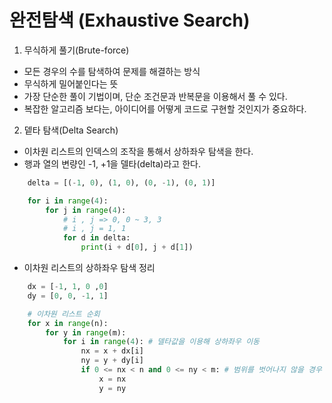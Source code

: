 # 완전탐색 (Exhaustive Search)
  1. 무식하게 풀기(Brute-force)
   - 모든 경우의 수를 탐색하여 문제를 해결하는 방식
   - 무식하게 밀어붙인다는 뜻
   - 가장 단순한 풀이 기법이며, 단순 조건문과 반복문을 이용해서 풀 수 있다.
   - 복잡한 알고리즘 보다는, 아이디어를 어떻게 코드로 구현할 것인지가 중요하다.

  2. 뎉타 탐색(Delta Search)
   - 이차원 리스트의 인덱스의 조작을 통해서 상하좌우 탐색을 한다.
   - 행과 열의 변량인 -1, +1을 델타(delta)라고 한다.

```python
    delta = [(-1, 0), (1, 0), (0, -1), (0, 1)]

    for i in range(4):
        for j in range(4):
            # i , j => 0, 0 ~ 3, 3
            # i , j = 1, 1
            for d in delta:
                print(i + d[0], j + d[1])
```

   - 이차원 리스트의 상하좌우 탐색 정리

```python
    dx = [-1, 1, 0 ,0]
    dy = [0, 0, -1, 1]

    # 이차원 리스트 순회
    for x in range(n):
        for y in range(m):
            for i in range(4): # 델타값을 이용해 상하좌우 이동
                nx = x + dx[i]
                ny = y + dy[i]
                if 0 <= nx < n and 0 <= ny < m: # 범위를 벗어나지 않을 경우 실행
                    x = nx
                    y = ny
```